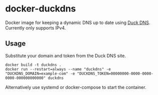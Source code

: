 # docker-duckdns

Docker image for keeping a dynamic DNS up to date using [Duck DNS](https://www.duckdns.org/). Currently only supports IPv4.

## Usage

Substitute your domain and token from the Duck DNS site.

```
docker build -t duckdns .
docker run --restart=always --name "duckdns" -e "DUCKDNS_DOMAIN=example-com" -e "DUCKDNS_TOKEN=00000000-0000-0000-0000-000000000000" duckdns
```

Alternatively use systemd or docker-compose to start the container.

